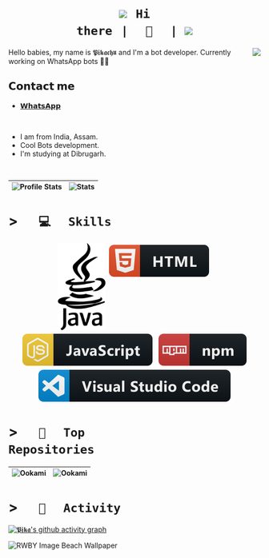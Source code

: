 <!--https://cdn.discordapp.com/emojis/905827157782200320.png?size=80-->

# <h1 align="center"> <code>[<img src="https://pbs.twimg.com/media/Dsw0HsjWwAA-8fE.jpg" height="110px">](https://www.facebook.com/joansebastian.cardozosalinas.925/)⠀Hi there⠀|⠀⠀👋⠀⠀| [<img src="https://spotify-github-profile.vercel.app/api/view?uid=uwjnzqtalkghfb2gd7ueltxzb&cover_image=true&theme=novatorem&bar_color=ff0000&bar_color_cover=falsespo" background="#fff" height="110px">](https://open.spotify.com/user/uwjnzqtalkghfb2gd7ueltxzb)</code> </h1>

<div align="center">
<img height="165px" src='https://github-readme-stats.vercel.app/api?username=PikaBotz&show_icons=true&include_all_commits=true&theme=radical&hide_border=true' align="right">
</div>

<div align="left">
Hello babies, my name is 𝕻𝖎𝖐𝖆𝖈𝖍𝖚 and I'm a bot developer. Currently working on WhatsApp bots 🎸✨
</div>

##
## 𝗖𝗼𝗻𝘁𝗮𝗰𝘁 𝗺𝗲
* [𝗪𝗵𝗮𝘁𝘀𝗔𝗽𝗽](https://api.whatsapp.com/send?phone=+918811074852)
<br>

* I am from India, Assam.
* Cool Bots development.
* I'm studying at Dibrugarh. 

<br>


| ![Profile Stats](https://github-readme-stats.vercel.app/api/top-langs/?username=PikaBotz&layout=compact&theme=radical&hide_border=true&langs_count=5) | ![Stats](https://github-readme-stats.vercel.app/api/wakatime?username=PikaBotz&theme=radical&hide_border=true&layout=compact&langs_count=6&hide_title=true) |
| ----- | ----- |
  

# > <code>⠀⠀💻⠀⠀Skills⠀⠀</code>
<p align="center">
  <img src="https://github.com/Xx-Ashutosh-xX/Xx-Ashutosh-xX/blob/master/assets/icons/java.png" alt="java"  width="95" hight="45">
  <img src="https://raw.githubusercontent.com/8bithemant/8bithemant/master/svg/dev/languages/html.svg" alt="html" style="vertical-align:top; margin:4px">    
  <img src="https://raw.githubusercontent.com/8bithemant/8bithemant/master/svg/dev/languages/js.svg" alt="js" style="vertical-align:top; margin:4px">
  <img src="https://raw.githubusercontent.com/8bithemant/8bithemant/master/svg/dev/services/npm.svg" alt="npm" style="vertical-align:top; margin:4px">
  <img src="https://raw.githubusercontent.com/8bithemant/8bithemant/master/svg/dev/tools/visualstudio_code.svg" alt="vscode" style="vertical-align:top; margin:4px">
</p>

# > <code>⠀⠀🌟⠀⠀Top Repositories⠀⠀</code>

| ![Ookami](https://github-readme-stats.vercel.app/api/pin/?username=PikaBotz&show_owner=true&repo=Anya-pika-MD-v2&theme=radical&hide_border=true) | ![Ookami](https://github-readme-stats.vercel.app/api/pin/?username=PikaBotz&show_owner=true&repo=Foxy_shadow-MD&theme=radical&hide_border=true) |
| ----- | ----- |

<!--<code> <a href="https://matepedia.000webhostapp.com/HTML's/index.html" target="_blank"><img height="335px" align="center" src="https://matepedia.000webhostapp.com/Imagenes/NewSpace%20NewNew!!!!.png"></a> </code>-->

# > <code>⠀⠀💼⠀⠀Activity⠀⠀</code>
[![𝕻𝖎𝖐𝖆's github activity graph](https://github-readme-activity-graph.cyclic.app/graph?username=PikaBotz&theme=high-contrast)](https://github.com/PikaBotz)

![RWBY Image Beach Wallpaper](https://user-images.githubusercontent.com/84690368/180107953-1166e03c-a5af-42ec-a767-f9cce4b41873.png)
